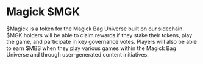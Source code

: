 # Magick  $MGK

$Magick is a token for the Magick Bag Universe built on our sidechain. $MGK holders will be able to claim rewards if they stake their tokens, play the game, and participate in key governance votes. Players will also be able to earn $MBS when they play various games within the Magick Bag Universe and through user-generated content initiatives.
